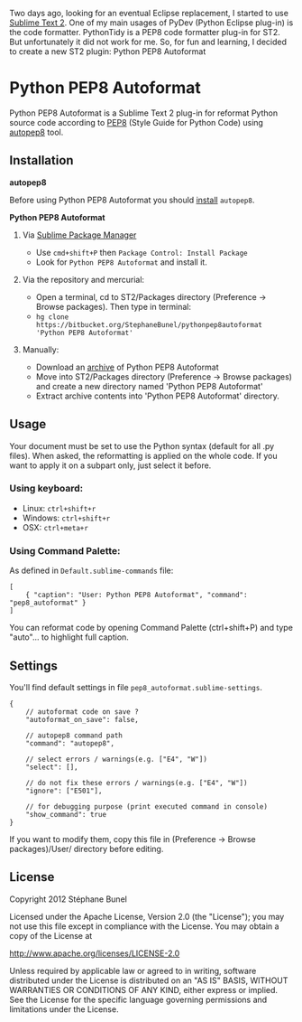 Two days ago, looking for an eventual Eclipse replacement, I started to use [Sublime Text 2](http://www.sublimetext.com/).
One of my main usages of PyDev (Python Eclipse plug-in) is the code formatter.
PythonTidy is a PEP8 code formatter plug-in for ST2. But unfortunately it did not work for me.
So, for fun and learning, I decided to create a new ST2 plugin: Python PEP8 Autoformat

# Python PEP8 Autoformat

Python PEP8 Autoformat is a Sublime Text 2 plug-in for reformat Python source code according to [PEP8](http://www.python.org/dev/peps/pep-0008/) (Style Guide for Python Code) using [autopep8](https://github.com/hhatto/autopep8) tool.

## Installation

**autopep8**

Before using Python PEP8 Autoformat you should [install](https://github.com/hhatto/autopep8#installation) `autopep8`.

**Python PEP8 Autoformat**

1. Via [Sublime Package Manager](http://wbond.net/sublime_packages/package_control)
    + Use `cmd+shift+P` then `Package Control: Install Package`
    + Look for `Python PEP8 Autoformat` and install it.

1. Via the repository and mercurial:
    + Open a terminal, cd to ST2/Packages directory (Preference -> Browse packages). Then type in terminal:
    + `hg clone https://bitbucket.org/StephaneBunel/pythonpep8autoformat 'Python PEP8 Autoformat'`

1. Manually:
    + Download an [archive](https://bitbucket.org/StephaneBunel/pythonpep8autoformat/downloads) of Python PEP8 Autoformat
    + Move into ST2/Packages directory (Preference -> Browse packages) and create a new directory named 'Python PEP8 Autoformat'
    + Extract archive contents into 'Python PEP8 Autoformat' directory.

## Usage

Your document must be set to use the Python syntax (default for all .py files).
When asked, the reformatting is applied on the whole code.
If you want to apply it on a subpart only, just select it before.

### Using keyboard:

- Linux:   `ctrl+shift+r`
- Windows: `ctrl+shift+r`
- OSX:     `ctrl+meta+r`

### Using Command Palette:

As defined in `Default.sublime-commands` file:

	[
	    { "caption": "User: Python PEP8 Autoformat", "command": "pep8_autoformat" }
	]

You can reformat code by opening Command Palette (ctrl+shift+P) and type "auto"...
to highlight full caption.

## Settings

You'll find default settings in file `pep8_autoformat.sublime-settings`.

    {
        // autoformat code on save ?
        "autoformat_on_save": false,

        // autopep8 command path
        "command": "autopep8",

        // select errors / warnings(e.g. ["E4", "W"])
        "select": [],

        // do not fix these errors / warnings(e.g. ["E4", "W"])
        "ignore": ["E501"],

        // for debugging purpose (print executed command in console)
        "show_command": true
    }

If you want to modify them, copy this file in (Preference -> Browse packages)/User/ directory before editing.

## License

Copyright 2012 Stéphane Bunel

Licensed under the Apache License, Version 2.0 (the "License");
you may not use this file except in compliance with the License.
You may obtain a copy of the License at

http://www.apache.org/licenses/LICENSE-2.0

Unless required by applicable law or agreed to in writing, software
distributed under the License is distributed on an "AS IS" BASIS,
WITHOUT WARRANTIES OR CONDITIONS OF ANY KIND, either express or implied.
See the License for the specific language governing permissions and
limitations under the License.
